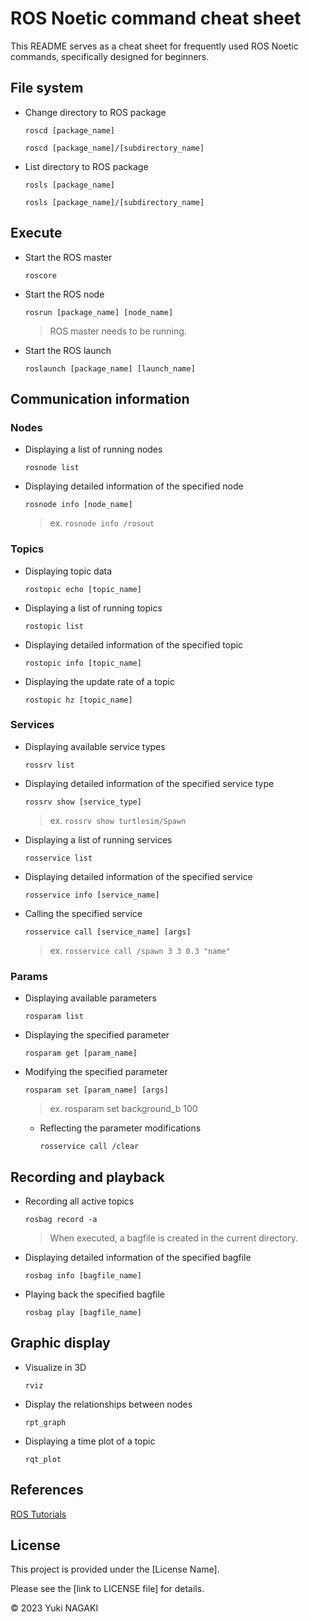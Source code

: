# ROS Noetic command cheat sheet

This README serves as a cheat sheet for frequently used ROS Noetic commands, specifically designed for beginners.

## File system
+ Change directory to ROS package
    ```
    roscd [package_name]
    ```
    ```
    roscd [package_name]/[subdirectory_name]
    ```
+ List directory to ROS package
    ```
    rosls [package_name]
    ```
    ```
    rosls [package_name]/[subdirectory_name]
    ```

## Execute
+ Start the ROS master
    ```
    roscore
    ```
+ Start the ROS node
    ```
    rosrun [package_name] [node_name]
    ```
    > ROS master needs to be running.
+ Start the ROS launch
    ```
    roslaunch [package_name] [launch_name]
    ```

## Communication information
### **Nodes**
+ Displaying a list of running nodes
    ```
    rosnode list
    ```
+ Displaying detailed information of the specified node
    ```
    rosnode info [node_name]
    ```
    > ex. `rosnode info /rosout`

### **Topics**
+ Displaying topic data
    ```
    rostopic echo [topic_name]
    ```
+ Displaying a list of running topics
    ```
    rostopic list
    ```
+ Displaying detailed information of the specified topic
    ```
    rostopic info [topic_name]
    ```
+ Displaying the update rate of a topic
    ```
    rostopic hz [topic_name]
    ```

### **Services**
+ Displaying available service types
    ```
    rossrv list
    ```
+ Displaying detailed information of the specified service type
    ```
    rossrv show [service_type]
    ```
    > ex. `rossrv show turtlesim/Spawn`
+ Displaying a list of running services
    ```
    rosservice list
    ```
+ Displaying detailed information of the specified service
    ```
    rosservice info [service_name]
    ```
+ Calling the specified service
    ```
    rosservice call [service_name] [args]
    ```
    > ex. `rosservice call /spawn 3 3 0.3 "name"`

### **Params**
+ Displaying available parameters
    ```
    rosparam list
    ```
+ Displaying the specified parameter
    ```
    rosparam get [param_name]
    ```
+ Modifying the specified parameter
    ```
    rosparam set [param_name] [args]
    ```
    > ex. rosparam set background_b 100
    + Reflecting the parameter modifications
        ```
        rosservice call /clear
        ```

## Recording and playback
+ Recording all active topics
    ```
    rosbag record -a
    ```
    > When executed, a bagfile is created in the current directory.
+ Displaying detailed information of the specified bagfile
    ```
    rosbag info [bagfile_name]
    ```
+ Playing back the specified bagfile
    ```
    rosbag play [bagfile_name]
    ```

## Graphic display
+ Visualize in 3D
    ```
    rviz
    ```
+ Display the relationships between nodes
    ```
    rpt_graph
    ```
+ Displaying a time plot of a topic
    ```
    rqt_plot
    ```

## References
[ROS Tutorials](http://wiki.ros.org/ROS/Tutorials)

## License
This project is provided under the [License Name].

Please see the [link to LICENSE file] for details.

© 2023 Yuki NAGAKI